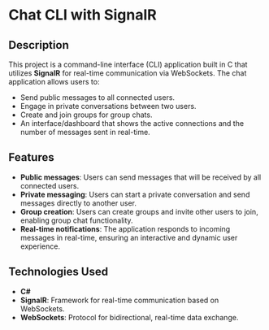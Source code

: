 # Chat CLI with SignalR

## Description

This project is a command-line interface (CLI) application built in C that utilizes **SignalR** for real-time communication via WebSockets. The chat application allows users to:

- Send public messages to all connected users.
- Engage in private conversations between two users.
- Create and join groups for group chats.
- An interface/dashboard that shows the active connections and the number of messages sent in real-time.

## Features

- **Public messages**: Users can send messages that will be received by all connected users.
- **Private messaging**: Users can start a private conversation and send messages directly to another user.
- **Group creation**: Users can create groups and invite other users to join, enabling group chat functionality.
- **Real-time notifications**: The application responds to incoming messages in real-time, ensuring an interactive and dynamic user experience.

## Technologies Used

- **C#**
- **SignalR**: Framework for real-time communication based on WebSockets.
- **WebSockets**: Protocol for bidirectional, real-time data exchange.

